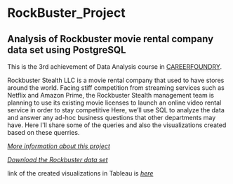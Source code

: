 # RockBuster_Project
## Analysis of Rockbuster movie rental company data set using PostgreSQL
This is the 3rd achievement of Data Analysis course in [CAREERFOUNDRY](https://careerfoundry.com). 

Rockbuster Stealth LLC is a movie rental company that used to have stores around the
world. Facing stiff competition from streaming services such as Netflix and Amazon Prime,
the Rockbuster Stealth management team is planning to use its existing movie licenses to
launch an online video rental service in order to stay competitive
Here, we’ll use SQL to analyze the data and answer any
ad-hoc business questions that other departments may have. 
Here I'll share some of the queries and also the visualizations created based on these querries.

[*More information about this project*](https://images.careerfoundry.com/public/courses/data-immersion/A3/A3_Data_Project_Brief%20.pdf)

[*Download the Rockbuster data set*](http://www.postgresqltutorial.com/wp-content/uploads/2019/05/dvdrental.zip)

link of the created visualizations in Tableau is [*here*](https://public.tableau.com/app/profile/toomaj.foroud/viz/RockbusterVisualization/Rating?publish=yes)
